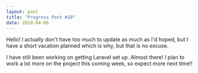 ```yaml
---
layout: post
title: "Progress Post #10"
date: 2018-04-06
---
```


Hello! I actually don't have too much to update as much as I'd hoped, but I have a short vacation planned which is why, but that is no excuse.

I have still been working on getting Laravel set up. Almost there! I plan to work a lot more on the project this coming week, so expect more next time!!
